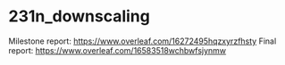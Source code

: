 # 231n_downscaling
Milestone report: https://www.overleaf.com/16272495hqzxyrzfhsty
Final report: https://www.overleaf.com/16583518wchbwfsjynmw
